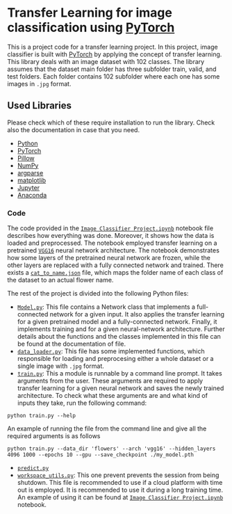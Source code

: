 # Transfer Learning for image classification using [PyTorch](https://pytorch.org/get-started/locally/)
This is a project code for a transfer learning project. In this project, image classifier is built with [PyTorch](https://pytorch.org/get-started/locally/) by applying the concept of transfer learning. This library deals with an image dataset with 102 classes. The library assumes that the dataset main folder has three subfolder train, valid, and test folders. Each folder contains 102 subfolder where each one has some images in `.jpg` format.

## Used Libraries 
Please check which of these require installation to run the library. Check also the documentation in case that you need.

- [Python](https://www.python.org/downloads/)
- [PyTorch](https://pytorch.org/get-started/locally/)
- [Pillow](https://pillow.readthedocs.io/en/stable/installation.html)
- [NumPy](https://numpy.org/)
- [argparse](https://docs.python.org/3/library/argparse.html)
- [matplotlib](https://matplotlib.org/)
- [Jupyter](https://jupyter.org/install)
- [Anaconda](https://www.continuum.io/downloads)

### Code

The code provided in the [`Image Classifier Project.ipynb`](https://github.com/ahmedag91/Image-Recognizer/blob/main/Image%20Classifier%20Project.ipynb) notebook file describes how everything was done. Moreover, it shows how the data is loaded and preprocessed. The notebook employed transfer learning on a pretrained [`VGG16`](https://pytorch.org/docs/stable/torchvision/models.html) neural network architecture. The notebook demonstrates how some layers of the pretrained neural network are frozen, while the other layers are replaced with a fully connected network and trained. There exists a [`cat_to_name.json`](https://github.com/ahmedag91/Image-Recognizer/blob/main/cat_to_name.json) file, which maps the folder name of each class of the dataset to an actual flower name. 

The rest of the project is divided into the following Python files:

- [`Model.py`](https://github.com/ahmedag91/Image-Recognizer/blob/main/Model.py): This file contains a Network class that implements a full-connected network for a given input. It also applies the transfer learning for a given pretrained model and a fully-connected network. Finally, it implements training and for a given neural-network architecture. Further details about the functions and the classes implemented in this file can be found at the documentation of file.
- [`data_loader.py`](https://github.com/ahmedag91/Image-Recognizer/blob/main/data_loader.py): This file has some implemented functions, which responsible for loading and preprocesing either a whole dataset or a single image with ``.jpg`` format.
- [`train.py`](https://github.com/ahmedag91/Image-Recognizer/blob/main/train.py): This a module is runnable by a command line prompt. It takes arguments from the user. These arguments are required to apply transfer learning for a given neural network and saves the newly trained architecture. To check what these arguments are and what kind of inputs they take, run the following command:

```
python train.py --help
```

An example of running the file from the command line and give all the required arguments is as follows

```
python train.py --data_dir 'flowers' --arch 'vgg16' --hidden_layers 4096 1000 --epochs 10 --gpu --save_checkpoint ./my_model.pth
```

- [`predict.py`](https://github.com/ahmedag91/Image-Recognizer/blob/main/predict.py)
- [`workspace_utils.py`](https://github.com/ahmedag91/Image-Recognizer/blob/main/workspace_utils.py): This one prevent prevents the session from being shutdown. This file is recommended to use if a cloud platform with time out is employed. It is recommended to use it during a long training time. An example of using it can be found at [`Image Classifier Project.ipynb`](https://github.com/ahmedag91/Image-Recognizer/blob/main/Image%20Classifier%20Project.ipynb) notebook.




